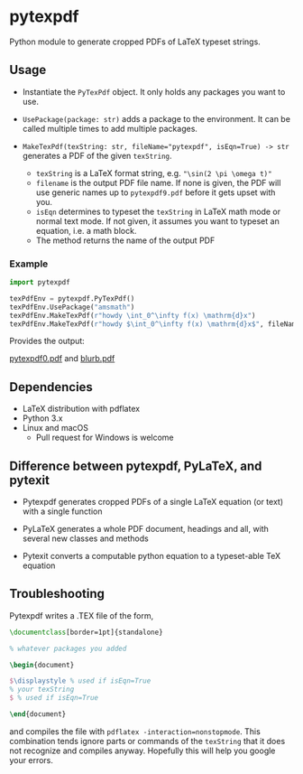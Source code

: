 # pytexpdf
Python module to generate cropped PDFs of LaTeX typeset strings.

## Usage

- Instantiate the `PyTexPdf` object. It only holds any packages you want to use.

- `UsePackage(package: str)` adds a package to the environment. It can be called multiple times to add multiple packages.

- `MakeTexPdf(texString: str, fileName="pytexpdf", isEqn=True) -> str` generates a PDF of the given `texString`.
	- `texString` is a LaTeX format string, e.g. `"\sin(2 \pi \omega t)"`
	-  `filename` is the output PDF file name. If none is given, the PDF will use generic names up to `pytexpdf9.pdf` before it gets upset with you.
	- `isEqn` determines to typeset the `texString` in LaTeX math mode or normal text mode. If not given, it assumes you want to typeset an equation, i.e. a math block.
	- The method returns the name of the output PDF

### Example

```python
import pytexpdf

texPdfEnv = pytexpdf.PyTexPdf()
texPdfEnv.UsePackage("amsmath")
texPdfEnv.MakeTexPdf(r"howdy \int_0^\infty f(x) \mathrm{d}x")
texPdfEnv.MakeTexPdf(r"howdy $\int_0^\infty f(x) \mathrm{d}x$", fileName="blurb", isEqn=False)
```

Provides the output:

[pytexpdf0.pdf](pytexpdf0.pdf) and  [blurb.pdf](blurb.pdf)

## Dependencies

- LaTeX distribution with pdflatex
- Python 3.x
- Linux and macOS
	- Pull request for Windows is welcome

## Difference between pytexpdf, PyLaTeX, and pytexit

- Pytexpdf generates cropped PDFs of a single LaTeX equation (or text) with a single function

- PyLaTeX generates a whole PDF document, headings and all, with several new classes and methods

- Pytexit converts a computable python equation to a typeset-able TeX equation

## Troubleshooting

Pytexpdf writes a .TEX file of the form,

```latex
\documentclass[border=1pt]{standalone}

% whatever packages you added

\begin{document}

$\displaystyle % used if isEqn=True
% your texString
$ % used if isEqn=True

\end{document}
```

and compiles the file with `pdflatex -interaction=nonstopmode`. This combination tends ignore parts or commands of the `texString` that it does not recognize and compiles anyway. Hopefully this will help you google your errors.